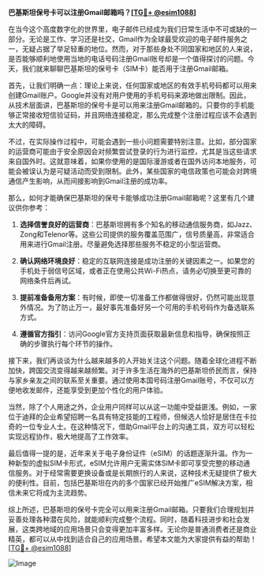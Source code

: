 **巴基斯坦保号卡可以注册Gmail邮箱吗？[[TG💪+ @esim1088](https://t.me/s/esim1088)]**

在当今这个高度数字化的世界里，电子邮件已经成为我们日常生活中不可或缺的一部分。无论是工作、学习还是社交，Gmail作为全球最受欢迎的电子邮件服务之一，无疑占据了举足轻重的地位。然而，对于那些身处不同国家和地区的人来说，是否能够顺利地使用当地的电话号码注册Gmail账号却是一个值得探讨的问题。今天，我们就来聊聊巴基斯坦的保号卡（SIM卡）能否用于注册Gmail邮箱。

首先，让我们明确一点：理论上来说，任何国家或地区的有效手机号码都可以用来创建Gmail账户。Google并没有对用户使用的手机号码来源地做出限制。因此，从技术层面讲，巴基斯坦的保号卡是可以用来注册Gmail邮箱的。只要你的手机能够正常接收短信验证码，并且网络连接稳定，那么完成整个注册过程应该不会遇到太大的障碍。

不过，在实际操作过程中，可能会遇到一些小问题需要特别注意。比如，部分国家的运营商可能由于安全原因会对频繁尝试登录的行为进行监控，尤其是当这些请求来自国外时。这就意味着，如果你使用的是国际漫游或者在国外访问本地服务，可能会被误认为是可疑活动而受到限制。此外，某些国家的电信政策也可能会对跨境通信产生影响，从而间接影响到Gmail注册的成功率。

那么，如何才能确保巴基斯坦的保号卡能够成功注册Gmail邮箱呢？这里有几个建议供你参考：

1. **选择信誉良好的运营商**：巴基斯坦拥有多个知名的移动通信服务商，如Jazz、Zong和Telenor等。这些公司提供的服务覆盖范围广，信号质量高，非常适合用来进行Gmail注册。尽量避免选择那些服务不稳定的小型运营商。

2. **确认网络环境良好**：稳定的互联网连接是成功注册的关键因素之一。如果您的手机处于弱信号区域，或者正在使用公共Wi-Fi热点，请务必切换至更可靠的网络条件后再试。

3. **提前准备备用方案**：有时候，即使一切准备工作都做得很好，仍然可能出现意外情况。为了防止万一，最好事先准备好另一个可用的手机号码作为备选联系方式。

4. **遵循官方指引**：访问Google官方支持页面获取最新信息和指导，确保按照正确的步骤执行每个环节的操作。

接下来，我们再谈谈为什么越来越多的人开始关注这个问题。随着全球化进程不断加快，跨国交流变得越来越频繁。对于许多生活在海外的巴基斯坦侨民而言，保持与家乡亲友之间的联系至关重要。通过使用本国号码注册Gmail账号，不仅可以方便地收发邮件，还能享受到更加个性化的用户体验。

当然，除了个人用途之外，企业用户同样可以从这一功能中受益匪浅。例如，一家位于迪拜的企业希望招聘一名具有特定技能的工程师，但候选人恰好是居住在卡拉奇的一位专业人士。在这种情况下，借助Gmail平台上的沟通工具，双方可以轻松实现远程协作，极大地提高了工作效率。

最后值得一提的是，近年来关于电子身份证件（eSIM）的话题逐渐升温。作为一种新型的虚拟SIM卡形式，eSIM允许用户无需实体SIM卡即可享受完整的移动通信服务。对于经常需要更换设备或是长期旅行的人来说，这种技术无疑提供了极大的便利性。目前，包括巴基斯坦在内的多个国家已经开始推广eSIM解决方案，相信未来它将成为主流趋势。

综上所述，巴基斯坦的保号卡完全可以用来注册Gmail邮箱。只要我们合理规划并妥善处理各种潜在风险，就能顺利完成整个流程。同时，随着科技进步和社会发展，这类跨地域的应用场景只会变得更加丰富多样。无论你是普通消费者还是商业精英，都可以从中找到适合自己的应用场景。希望本文能为大家提供有益的帮助！[[TG💪+ @esim1088](https://t.me/s/esim1088)]

![Image](https://i.postimg.cc/4NQfJmqS/Snipaste-2025-05-13-00-14-12.png)